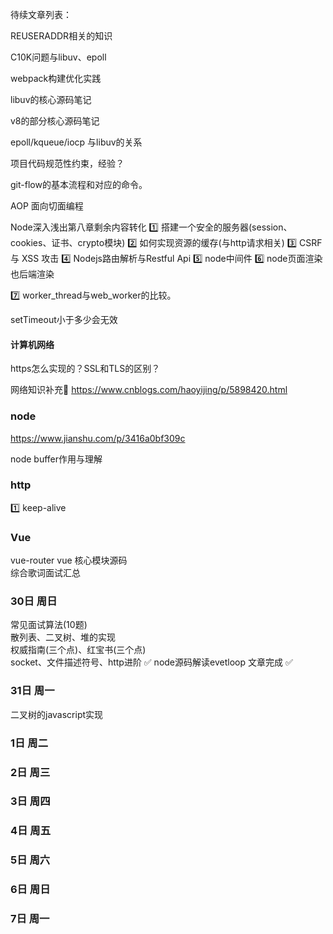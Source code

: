 待续文章列表：

REUSERADDR相关的知识

C10K问题与libuv、epoll

webpack构建优化实践

libuv的核心源码笔记

v8的部分核心源码笔记

epoll/kqueue/iocp 与libuv的关系

项目代码规范性约束，经验？

git-flow的基本流程和对应的命令。

AOP 面向切面编程




Node深入浅出第八章剩余内容转化
1️⃣ 搭建一个安全的服务器(session、cookies、证书、crypto模块)
2️⃣ 如何实现资源的缓存(与http请求相关)
3️⃣ CSRF 与 XSS 攻击
4️⃣ Nodejs路由解析与Restful Api
5️⃣ node中间件
6️⃣ node页面渲染也后端渲染

7️⃣ worker_thread与web_worker的比较。

setTimeout小于多少会无效



#### 计算机网络
https怎么实现的？SSL和TLS的区别？ 

网络知识补充
https://www.cnblogs.com/haoyijing/p/5898420.html


### node
https://www.jianshu.com/p/3416a0bf309c

node buffer作用与理解



### http
1️⃣ keep-alive


### Vue
vue-router
vue 核心模块源码  
综合歌词面试汇总  



### 30日 周日
常见面试算法(10题)  
散列表、二叉树、堆的实现  
权威指南(三个点)、红宝书(三个点)  
socket、文件描述符号、http进阶 ✅ 
node源码解读evetloop 文章完成  ✅ 




### 31日 周一
二叉树的javascript实现 




### 1日 周二




### 2日 周三



### 3日 周四


### 4日 周五


###  5日 周六



###  6日  周日


###  7日 周一

